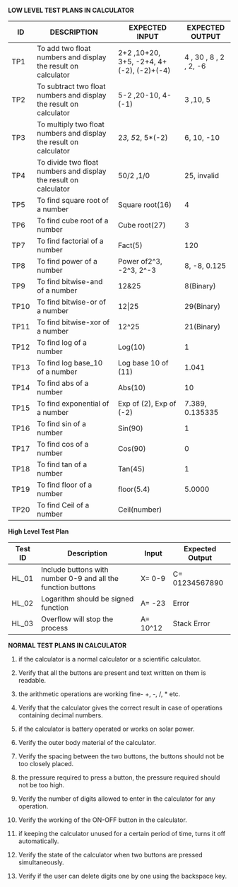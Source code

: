 **LOW LEVEL TEST PLANS IN CALCULATOR**


| ID   | DESCRIPTION                                                         | EXPECTED INPUT      | EXPECTED OUTPUT |
|------|---------------------------------------------------------------------|---------------------|-----------------|
| TP1  | To add two float numbers and  display the result on calculator      | 2+2 ,10+20,  3+5, -2+4, 4+(-2), (-2)+(-4)           | 4 , 30 , 8 , 2 ,  2, -6            |
| TP2  | To subtract two float numbers and  display the result on calculator | 5-2  ,20-10, 4-(-1)               | 3 ,10,  5              |
| TP3  | To multiply two float numbers and  display the result on calculator | 2*3, 5*2, 5*(-2)             | 6,  10,  -10            |
| TP4  | To divide two float numbers and  display the result on calculator   | 50/2 ,1/0               | 25, invalid              |
| TP5  | To find square root of a number                                     | Square root(16)     | 4               |
| TP6  | To find cube root of a number                                       | Cube root(27)       | 3               |
| TP7  | To find factorial of a number                                       | Fact(5)             | 120             |
| TP8  | To find power of a number                                           | Power of2^3, -2^3, 2^-3          | 8,  -8,  0.125            |
| TP9  | To find bitwise-and of a number                                     | 12&25               | 8(Binary)       |
| TP10 | To find bitwise-or of a number                                      | 12\|25              | 29(Binary)      |
| TP11 | To find bitwise-xor of a number                                     | 12^25               | 21(Binary)      |
| TP12 | To find log of a number                                             | Log(10)             | 1               |
| TP13 | To find log base_10 of a number                                     | Log base 10 of (11) | 1.041           |
| TP14 | To find abs of a number                                             | Abs(10)             | 10              |
| TP15 | To find exponential of a number                                     | Exp of (2), Exp of (-2)        | 7.389, 0.135335           |
| TP16 | To find sin of a number                                            | Sin(90)             | 1                |
| TP17 | To find cos of a number                                          | Cos(90)             | 0                  |
| TP18 | To find tan of a number                                         | Tan(45)             | 1                   |
| TP19 | To find floor of a number                                       | floor(5.4)          | 5.0000              |
| TP20 | To find Ceil of a number                                        | Ceil(number)        |                     |


**High Level Test Plan**

 
|Test ID   |Description   |Input   |Expected Output   |
|---|---|---|---|
|HL_01   |Include buttons with number 0-9 and all the function buttons   |X= 0-9   |C= 01234567890   |
|HL_02   |Logarithm should be signed function   |A= -23   |Error   |
|HL_03   |Overflow will stop the process   |A= 10^12   |Stack Error   |


**NORMAL TEST PLANS IN CALCULATOR**

1.  if the calculator is a normal calculator or a scientific calculator.
2. Verify that all the buttons are present and text written on them is readable.
3.  the arithmetic operations are working fine- +, -, /, \* etc.

4. Verify that the calculator gives the correct result in case of operations containing decimal numbers.
5.  if the calculator is battery operated or works on solar power.
6. Verify the outer body material of the calculator.
7. Verify the spacing between the two buttons, the buttons should not be too closely placed.
8.  the pressure required to press a button, the pressure required should not be too high.
9. Verify the number of digits allowed to enter in the calculator for any operation.
10. Verify the working of the ON-OFF button in the calculator.
11.  if keeping the calculator unused for a certain period of time, turns it off automatically.
12. Verify the state of the calculator when two buttons are pressed simultaneously.
13. Verify if the user can delete digits one by one using the backspace key.
